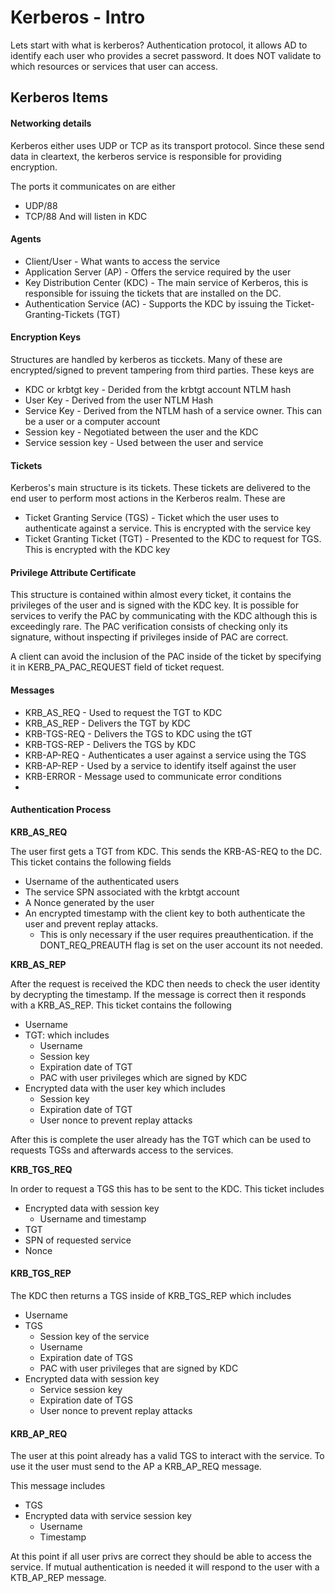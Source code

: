 # Kerberos - Intro

Lets start with what is kerberos? Authentication protocol, it allows AD to identify each user who provides a secret password. It does NOT validate to which resources or services that user can access.

## Kerberos Items

#### Networking details

Kerberos either uses UDP or TCP as its transport protocol. Since these send data in cleartext, the kerberos service is responsible for providing encryption.&#x20;

The ports it communicates on are either

* UDP/88
* TCP/88 And will listen in KDC

#### Agents

* Client/User - What wants to access the service
* Application Server (AP) - Offers the service required by the user
* Key Distribution Center (KDC) - The main service of Kerberos, this is responsible for issuing the tickets that are installed on the DC.
* Authentication Service (AC) - Supports the KDC by issuing the Ticket-Granting-Tickets (TGT)

#### Encryption Keys

Structures are handled by kerberos as ticckets. Many of these are encrypted/signed to prevent tampering from third parties. These keys are

* KDC or krbtgt key - Derided from the krbtgt account NTLM hash
* User Key - Derived from the user NTLM Hash
* Service Key - Derived from the NTLM hash of a service owner. This can be a user or a computer account
* Session key - Negotiated between the user and the KDC
* Service session key - Used between the user and service

#### Tickets

Kerberos's main structure is its tickets. These tickets are delivered to the end user to perform most actions in the Kerberos realm. These are

* Ticket Granting Service (TGS) - Ticket which the user uses to authenticate against a service. This is encrypted with the service key
* Ticket Granting Ticket (TGT) - Presented to the KDC to request for TGS. This is encrypted with the KDC key

#### Privilege Attribute Certificate

This structure is contained within almost every ticket, it contains the privileges of the user and is signed with the KDC key. It is possible for services to verify the PAC by communicating with the KDC although this is exceedingly rare. The PAC verification consists of checking only its signature, without inspecting if privileges inside of PAC are correct.

A client can avoid the inclusion of the PAC inside of the ticket by specifying it in KERB\_PA\_PAC\_REQUEST field of ticket request.

#### Messages

* KRB\_AS\_REQ - Used to request the TGT to KDC
* KRB\_AS\_REP - Delivers the TGT by KDC
* KRB-TGS-REQ - Delivers the TGS to KDC using the tGT
* KRB-TGS-REP - Delivers the TGS by KDC
* KRB-AP-REQ - Authenticates a user against a service using the TGS
* KRB-AP-REP - Used by a service to identify itself against the user
* KRB-ERROR - Message used to communicate error conditions
*

#### Authentication Process

**KRB\_AS\_REQ**

The user first gets a TGT from KDC. This sends the KRB-AS-REQ to the DC. This ticket contains the following fields

* Username of the authenticated users
* The service SPN associated with the krbtgt account
* A Nonce generated by the user
* An encrypted timestamp with the client key to both authenticate the user and prevent replay attacks.
  * This is only necessary if the user requires preauthentication. if the DONT\_REQ\_PREAUTH flag is set on the user account its not needed.

**KRB\_AS\_REP**

After the request is received the KDC then needs to check the user identity by decrypting the timestamp. If the message is correct then it responds with a KRB\_AS\_REP. This ticket contains the following

* Username
* TGT: which includes
  * Username
  * Session key
  * Expiration date of TGT
  * PAC with user privileges which are signed by KDC
* Encrypted data with the user key which includes
  * Session key
  * Expiration date of TGT
  * User nonce to prevent replay attacks

After this is complete the user already has the TGT which can be used to requests TGSs and afterwards access to the services.

**KRB\_TGS\_REQ**

In order to request a TGS this has to be sent to the KDC. This ticket includes

* Encrypted data with session key
  * Username and timestamp
* TGT
* SPN of requested service
* Nonce

#### KRB\_TGS\_REP

The KDC then returns a TGS inside of KRB\_TGS\_REP which includes

* Username
* TGS
  * Session key of the service
  * Username
  * Expiration date of TGS
  * PAC with user privileges that are signed by KDC
* Encrypted data with session key
  * Service session key
  * Expiration date of TGS
  * User nonce to prevent replay attacks

#### KRB\_AP\_REQ

The user at this point already has a valid TGS to interact with the service. To use it the user must send to the AP a KRB\_AP\_REQ message.

This message includes

* TGS
* Encrypted data with service session key
  * Username
  * Timestamp

At this point if all user privs are correct they should be able to access the service. If mutual authentication is needed it will respond to the user with a KTB\_AP\_REP message.

